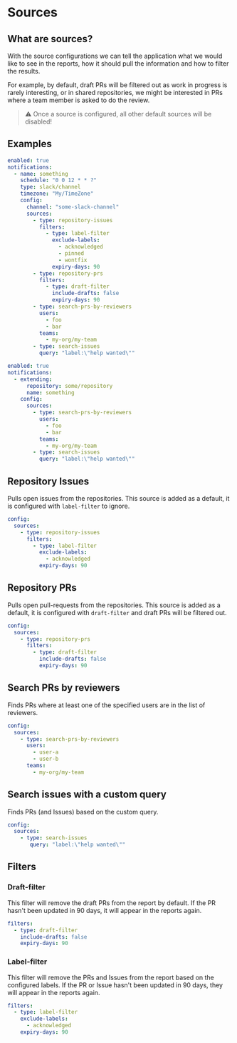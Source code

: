 # Sources

## What are sources?
With the source configurations we can tell the application what we would like to see in the reports, how it should pull the information and how to filter the results.

For example, by default, draft PRs will be filtered out as work in progress is rarely interesting, or in shared repositories, we might be interested in PRs where a team member is asked to do the review.

> ⚠ Once a source is configured, all other default sources will be disabled!

## Examples

```yaml
enabled: true
notifications:
  - name: something
    schedule: "0 0 12 * * ?"
    type: slack/channel
    timezone: "My/TimeZone"
    config:
      channel: "some-slack-channel"
      sources:
        - type: repository-issues
          filters:
            - type: label-filter
              exclude-labels:
                - acknowledged
                - pinned
                - wontfix
              expiry-days: 90
        - type: repository-prs
          filters:
            - type: draft-filter
              include-drafts: false
              expiry-days: 90
        - type: search-prs-by-reviewers
          users:
            - foo
            - bar
          teams:
            - my-org/my-team
        - type: search-issues
          query: "label:\"help wanted\""
```

```yaml
enabled: true
notifications:
  - extending:
      repository: some/repository
      name: something
    config:
      sources:
        - type: search-prs-by-reviewers
          users:
            - foo
            - bar
          teams:
            - my-org/my-team
        - type: search-issues
          query: "label:\"help wanted\""
```

## Repository Issues
Pulls open issues from the repositories. This source is added as a default, it is configured with `label-filter` to ignore.

```yaml
config:
  sources:
    - type: repository-issues
      filters:
        - type: label-filter
          exclude-labels:
            - acknowledged
          expiry-days: 90
```

## Repository PRs
Pulls open pull-requests from the repositories. This source is added as a default, it is configured with `draft-filter` and draft PRs will be filtered out.

```yaml
config:
  sources:
    - type: repository-prs
      filters:
        - type: draft-filter
          include-drafts: false
          expiry-days: 90
```

## Search PRs by reviewers
Finds PRs where at least one of the specified users are in the list of reviewers.

```yaml
config:
  sources:
    - type: search-prs-by-reviewers
      users:
        - user-a
        - user-b
      teams:
        - my-org/my-team
```

## Search issues with a custom query
Finds PRs (and Issues) based on the custom query.

```yaml
config:
  sources:
    - type: search-issues
       query: "label:\"help wanted\""
```

## Filters

### Draft-filter
This filter will remove the draft PRs from the report by default. If the PR hasn't been updated in 90 days, it will appear in the reports again. 

```yaml
filters:
  - type: draft-filter
    include-drafts: false
    expiry-days: 90
```

### Label-filter
This filter will remove the PRs and Issues from the report based on the configured labels. If the PR or Issue hasn't been updated in 90 days, they will appear in the reports again.

```yaml
filters:
  - type: label-filter
    exclude-labels:
      - acknowledged
    expiry-days: 90
```
